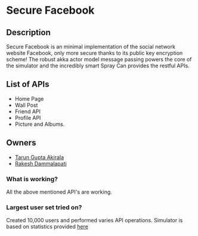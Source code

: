# Secure Facebook #

## Description ##

Secure Facebook is an minimal implementation of the social network website Facebook, only more secure thanks to its public key encryption scheme! The robust akka actor model message passing powers the core of the simulator and the incredibly smart Spray Can provides the restful APIs.

## List of APIs ##
* Home Page
* Wall Post
* Friend API
* Profile API
* Picture and Albums.

## Owners ##
* [Tarun Gupta Akirala](https://bitbucket.org/tarun_gupta_akirala/) 
* [Rakesh Dammalapati ](https://bitbucket.org/rakeshdrk/)


### What is working?  ###
All the above mentioned API's are working. 

### Largest user set tried on? ###
Created 10,000 users and performed varies API operations. Simulator is based on statistics provided [here](https://zephoria.com/top-15-valuable-facebook-statistics/)